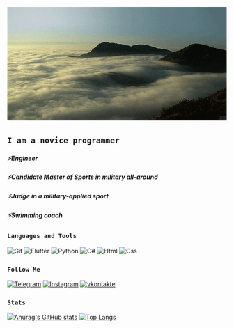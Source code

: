 ![Header](https://github.com/Fearenok/Fearenok/blob/main/assets/mountains.gif)

## ```I am a novice programmer```

#### *⚡Engineer*
#### *⚡Candidate Master of Sports in military all-around*
#### *⚡Judge in a military-applied sport*
#### *⚡Swimming coach*

### ```Languages and Tools```
![Git](https://img.shields.io/badge/-Git-090909?style=for-the-badge&logo=Git)
![Flutter](https://img.shields.io/badge/-Flutter-293133?style=for-the-badge&logo=appveyor)
![Python](https://img.shields.io/badge/Python-293133?style=for-the-badge&logo=python&logoColor=F5F100)
![C#](https://img.shields.io/badge/C%23-293133?style=for-the-badge&logo=c-sharp&logoColor=427EE0)
![Html](https://img.shields.io/badge/HTML-293133?style=for-the-badge&logo=html5&logoColor=FF2439)
![Css](https://img.shields.io/badge/CSS-293133?&style=for-the-badge&logo=css3&logoColor=427EE0)

### ```Follow Me```
[![Telegram](https://img.shields.io/badge/-Telegram-293133?style=for-the-bandge&logo=telegram&logoColor=27A0D)](http://t.me/Montana333)
[![Instagram](https://img.shields.io/badge/-Instagram-293133?style=for-the-bandge&logo=instagram&logoColor=B4068E)](http://www.instagram.com/antolllkaa)
[![vkontakte](https://img.shields.io/badge/-Vkontakte-293133?style=for-the-bandge&logo=Vk&logoColor=4F7DB3)](https://vk.com/id104145216)

### ```Stats```
[![Anurag's GitHub stats](https://github-readme-stats.vercel.app/api?username=Fearenok&count_private=true&show_icons=true&theme=tokyonight&bg_color=12,071313,163334,468c94&text_color=53b0af&title_color=53b0af&border_color=071313&icon_color=a9e4e4)](https://github.com/Fearenok/github-readme-stats)
[![Top Langs](https://github-readme-stats.vercel.app/api/top-langs/?username=Fearenok&bg_color=12,071313,163334,468c94&text_color=a9e4e4&title_color=53b0af&border_color=071313)](https://github.com/Fearenok/github-readme-stats)
